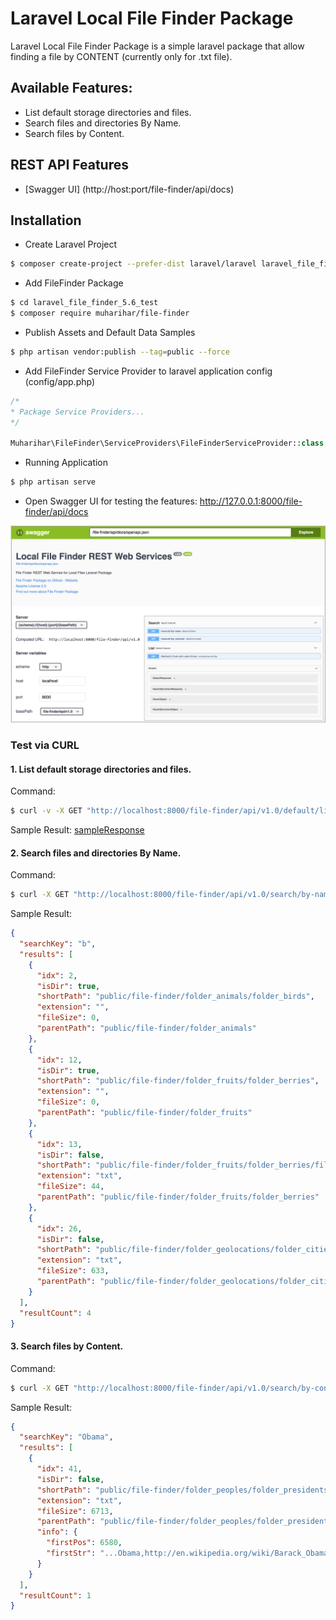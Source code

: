 # Laravel Local File Finder Package
Laravel Local File Finder Package is a simple laravel package that allow finding a file by CONTENT (currently only for .txt file).

## Available Features:
- List default storage directories and files.
- Search files and directories By Name.
- Search files by Content.

## REST API Features
- [Swagger UI] (http://host:port/file-finder/api/docs)

## Installation

- Create Laravel Project

```bash
$ composer create-project --prefer-dist laravel/laravel laravel_file_finder_5.6_test "5.6.*"
```

- Add FileFinder Package

```bash
$ cd laravel_file_finder_5.6_test
$ composer require muharihar/file-finder
```

- Publish Assets and Default Data Samples

```bash
$ php artisan vendor:publish --tag=public --force
```

- Add FileFinder Service Provider to laravel application config (config/app.php)

```php
/*
* Package Service Providers...
*/

Muharihar\FileFinder\ServiceProviders\FileFinderServiceProvider::class,

```

- Running Application

```bash
$ php artisan serve
```

- Open Swagger UI for testing the features: http://127.0.0.1:8000/file-finder/api/docs

<p align="center">
  <img src="docs/images/file-finder-swagger-ui-display.png"  width=650>
</p>

### Test via CURL

#### 1. List default storage directories and files.

Command:

```bash
$ curl -v -X GET "http://localhost:8000/file-finder/api/v1.0/default/list-dir-and-files" -H "accept: application/json"
```

Sample Result: [sampleResponse](docs/samples/listDirAndFilesResponse.json)


#### 2. Search files and directories By Name.

Command:

```bash
$ curl -X GET "http://localhost:8000/file-finder/api/v1.0/search/by-name?s=b" -H "accept: application/json"
```

Sample Result:

```json
{
  "searchKey": "b",
  "results": [
    {
      "idx": 2,
      "isDir": true,
      "shortPath": "public/file-finder/folder_animals/folder_birds",
      "extension": "",
      "fileSize": 0,
      "parentPath": "public/file-finder/folder_animals"
    },
    {
      "idx": 12,
      "isDir": true,
      "shortPath": "public/file-finder/folder_fruits/folder_berries",
      "extension": "",
      "fileSize": 0,
      "parentPath": "public/file-finder/folder_fruits"
    },
    {
      "idx": 13,
      "isDir": false,
      "shortPath": "public/file-finder/folder_fruits/folder_berries/file_berries_list.txt",
      "extension": "txt",
      "fileSize": 44,
      "parentPath": "public/file-finder/folder_fruits/folder_berries"
    },
    {
      "idx": 26,
      "isDir": false,
      "shortPath": "public/file-finder/folder_geolocations/folder_cities/file_bg.txt",
      "extension": "txt",
      "fileSize": 633,
      "parentPath": "public/file-finder/folder_geolocations/folder_cities"
    }
  ],
  "resultCount": 4
}
```

#### 3. Search files by Content.

Command:

```bash
$ curl -X GET "http://localhost:8000/file-finder/api/v1.0/search/by-content?s=Obama" -H "accept: application/json"
```

Sample Result:
```json
{
  "searchKey": "Obama",
  "results": [
    {
      "idx": 41,
      "isDir": false,
      "shortPath": "public/file-finder/folder_peoples/folder_presidents/file_us.txt",
      "extension": "txt",
      "fileSize": 6713,
      "parentPath": "public/file-finder/folder_peoples/folder_presidents",
      "info": {
        "firstPos": 6580,
        "firstStr": "...Obama,http://en.wikipedia.org/wiki/Barack_Obama,20"
      }
    }
  ],
  "resultCount": 1
}
```